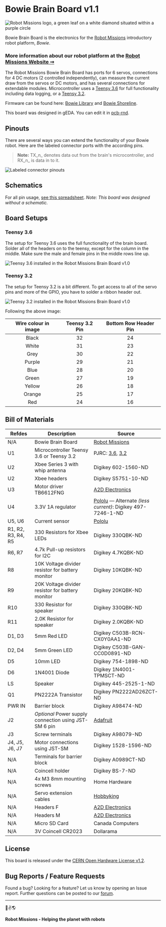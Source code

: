 # Bowie Brain Board v1.1

![Robot Missions logo, a green leaf on a white diamond situated within a purple circle](http://robotmissions.org/images/github/robot_missions_colour_500px.png)

Bowie Brain Board is the electronics for the [Robot Missions](http://robotmissions.org) introductory robot platform, _Bowie_.

### More information about our robot platform at the [Robot Missions Website ➞](http://robotmissions.org)

The Robot Missions Bowie Brain Board has ports for 6 servos, connections for 4 DC motors (2 controlled independently), can measure the current draw from the servos or DC motors, and has several connections for extendable modules. Microcontroller uses a [Teensy 3.6](https://www.pjrc.com/store/teensy36.html) for full functionality including data logging, or a [Teensy 3.2](https://www.pjrc.com/store/teensy32.html).

Firmware can be found here: [Bowie Library](https://github.com/RobotMissions/BowieLib) and [Bowie Shoreline](https://github.com/RobotMissions/BowieShoreline).

This board was designed in gEDA. You can edit it in [pcb-rnd](http://repo.hu/projects/pcb-rnd/).

## Pinouts

There are several ways you can extend the functionality of your Bowie robot. Here are the labeled connector ports with the according pins.

> **Note:** TX_n_ denotes data out from the brain's microcontroller, and RX_n_ is data in to it.

![Labeled connector pinouts](http://robotmissions.org/images/github/brain_board_pins_small_new.png?)

## Schematics

For all pin usage, [see this spreadsheet](https://docs.google.com/spreadsheets/d/1hbOPDjGGXycjbXXOjvf-UFxm08XbPSapu2aIzFMsICY/edit?usp=sharing). _Note: This board was designed without a schematic._

## Board Setups

### Teensy 3.6

The setup for Teensy 3.6 uses the full functionality of the brain board. Solder all of the headers on to the teensy, except for the column in the middle. Make sure the male and female pins in the middle rows line up.

![Teensy 3.6 installed in the Robot Missions Brain Board v1.0](http://robotmissions.org/images/github/robot_missions_brain_teensy36.jpg)

### Teensy 3.2

The setup for Teensy 3.2 is a bit different. To get access to all of the servo pins and more of the GPIO, you have to solder a ribbon header out.

![Teensy 3.2 installed in the Robot Missions Brain Board v1.0](http://robotmissions.org/images/github/robot_missions_brain_teensy32.jpg)

Following the above image:

| Wire colour in image  |  Teensy 3.2 Pin  |  Bottom Row Header Pin
| :-------------------: | :--------------: | :-----------------:
| Black | 32 | 24
| White | 31 | 23
| Grey | 30 | 22
| Purple | 29 | 21
| Blue | 28 | 20
| Green | 27 | 19
| Yellow | 26 | 18
| Orange | 25 | 17
| Red | 24 | 16

## Bill of Materials

| Refdes | Description | Source |
| --- | --- | --- |
| N/A | Bowie Brain Board | [Robot Missions](mailto:hello@robotmissions.org) |
| U1 | Microcontroller Teensy 3.6 or Teensy 3.2 | PJRC: [3.6](https://www.pjrc.com/store/teensy36.html), [3.2](https://www.pjrc.com/store/teensy32.html) |
| U2 | Xbee Series 3 with whip antenna | Digikey 602-1560-ND |
| U2 | Xbee headers | Digikey S5751-10-ND |
| U3 | Motor driver TB6612FNG | [A2D Electronics](https://a2delectronics.ca/shop/modules/tb6612fng-motor-driver/) |
| U4 | 3.3V 1A regulator | [Pololu](https://www.pololu.com/product/2830) — Alternate _(less current)_: Digikey 497-7246-1-ND |
| U5, U6 | Current sensor | [Pololu](https://www.pololu.com/product/2453) |
| R1, R2, R3, R4, R5 | 330 Resistors for Xbee LEDs | Digikey 330QBK-ND |
| R6, R7 | 4.7k Pull-up resistors for I2C | Digikey 4.7KQBK-ND |
| R8 | 10K Voltage divider resistor for battery monitor | Digikey 10KQBK-ND |
| R9 | 20K Voltage divider resistor for battery monitor | Digikey 20KQBK-ND |
| R10 | 330 Resistor for speaker | Digikey 330QBK-ND |
| R11 | 2.0K Resistor for speaker | Digikey 2.0KQBK-ND |
| D1, D3 | 5mm Red LED | Digikey C503B-RCN-CX0Y0AA1-ND |
| D2, D4 | 5mm Green LED | Digikey C503B-GAN-CC0D0891-ND |
| D5 | 10mm LED | Digikey 754-1898-ND |
| D6 | 1N4001 Diode | Digikey 1N4001-TPMSCT-ND |
| LS | Speaker | Digikey 445-2525-1-ND |
| Q1 | PN2222A Transistor | Digikey PN2222AD26ZCT-ND |
| PWR IN | Barrier block | Digikey A98474-ND |
| J2 | _Optional_ Power supply connection using JST-SM 6 pin | [Adafruit](https://www.adafruit.com/product/1665) |
| J3 | Screw terminals | Digikey A98079-ND |
| J4, J5, J6, J7 | Motor connections using JST-SM | Digikey 1528-1596-ND | 
| N/A | Terminals for barrier block | Digikey A0989CT-ND |
| N/A | Coincell holder | Digikey BS-7-ND |
| N/A | 4x M3 8mm mounting screws | Home Hardware |
| N/A | Servo extension cables | [Hobbyking](https://hobbyking.com/en_us/twisted-30cm-servo-lead-extention-jr-22awg-5pcs-set.html) |
| N/A | Headers F | [A2D Electronics](https://a2delectronics.ca/shop/wires-and-connectors/5pcs-40pin-2-54mm-female-headers/) |
| N/A | Headers M | [A2D Electronics](https://a2delectronics.ca/shop/wires-and-connectors/5pcs-40pin-2-54mm-male-headers/) |
| N/A | Micro SD Card | Canada Computers | 
| N/A | 3V Coincell CR2023 | Dollarama |

## License

This board is released under the [CERN Open Hardware License v1.2](https://www.ohwr.org/projects/cernohl/wiki).

## Bug Reports / Feature Requests

Found a bug? Looking for a feature? Let us know by opening an Issue report. Further questions can be posted to our [forum](http://forum.robotmissions.org).

---

🤖✌️🌎

**Robot Missions - Helping the planet with robots**
